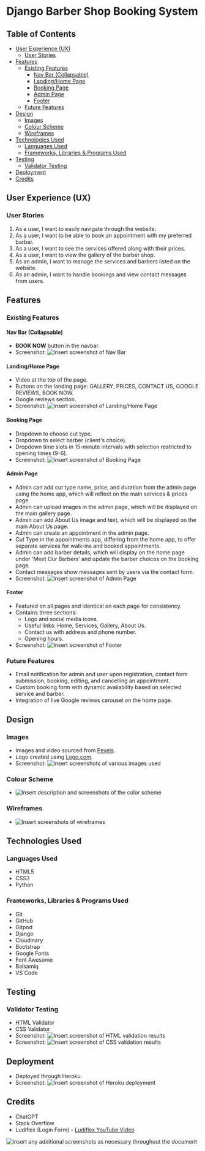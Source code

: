 # Django Barber Shop Booking System

## Table of Contents
- [User Experience (UX)](#user-experience-ux)
  - [User Stories](#user-stories)
- [Features](#features)
  - [Existing Features](#existing-features)
    - [Nav Bar (Collapsable)](#nav-bar-collapsable)
    - [Landing/Home Page](#landinghome-page)
    - [Booking Page](#booking-page)
    - [Admin Page](#admin-page)
    - [Footer](#footer)
  - [Future Features](#future-features)
- [Design](#design)
  - [Images](#images)
  - [Colour Scheme](#colour-scheme)
  - [Wireframes](#wireframes)
- [Technologies Used](#technologies-used)
  - [Languages Used](#languages-used)
  - [Frameworks, Libraries & Programs Used](#frameworks-libraries-programs-used)
- [Testing](#testing)
  - [Validator Testing](#validator-testing)
- [Deployment](#deployment)
- [Credits](#credits)

## User Experience (UX)

### User Stories
1. As a user, I want to easily navigate through the website.
2. As a user, I want to be able to book an appointment with my preferred barber.
3. As a user, I want to see the services offered along with their prices.
4. As a user, I want to view the gallery of the barber shop.
5. As an admin, I want to manage the services and barbers listed on the website.
6. As an admin, I want to handle bookings and view contact messages from users.

## Features

### Existing Features

#### Nav Bar (Collapsable)
- **BOOK NOW** button in the navbar.
- Screenshot: ![Insert screenshot of Nav Bar](path/to/screenshot)

#### Landing/Home Page
- Video at the top of the page.
- Buttons on the landing page: GALLERY, PRICES, CONTACT US, GOOGLE REVIEWS, BOOK NOW.
- Google reviews section.
- Screenshot: ![Insert screenshot of Landing/Home Page](path/to/screenshot)

#### Booking Page
- Dropdown to choose cut type.
- Dropdown to select barber (client's choice).
- Dropdown time slots in 15-minute intervals with selection restricted to opening times (9-6).
- Screenshot: ![Insert screenshot of Booking Page](path/to/screenshot)

#### Admin Page
- Admin can add cut type name, price, and duration from the admin page using the home app, which will reflect on the main services & prices page.
- Admin can upload images in the admin page, which will be displayed on the main gallery page.
- Admin can add About Us image and text, which will be displayed on the main About Us page.
- Admin can create an appointment in the admin page.
- Cut Type in the appointments app, differing from the home app, to offer separate services for walk-ins and booked appointments.
- Admin can add barber details, which will display on the home page under 'Meet Our Barbers' and update the barber choices on the booking page.
- Contact messages show messages sent by users via the contact form.
- Screenshot: ![Insert screenshot of Admin Page](path/to/screenshot)

#### Footer
- Featured on all pages and identical on each page for consistency.
- Contains three sections:
  - Logo and social media icons.
  - Useful links: Home, Services, Gallery, About Us.
  - Contact us with address and phone number.
  - Opening hours.
- Screenshot: ![Insert screenshot of Footer](path/to/screenshot)

### Future Features
- Email notification for admin and user upon registration, contact form submission, booking, editing, and cancelling an appointment.
- Custom booking form with dynamic availability based on selected service and barber.
- Integration of live Google reviews carousel on the home page.

## Design

### Images
- Images and video sourced from [Pexels](https://www.pexels.com/).
- Logo created using [Logo.com](https://www.logo.com/).
- Screenshot: ![Insert screenshots of various images used](path/to/screenshot)

### Colour Scheme
- ![Insert description and screenshots of the color scheme](path/to/screenshot)

### Wireframes
- ![Insert screenshots of wireframes](path/to/screenshot)

## Technologies Used

### Languages Used
- HTML5
- CSS3
- Python

### Frameworks, Libraries & Programs Used
- Git
- GitHub
- Gitpod
- Django
- Cloudinary
- Bootstrap
- Google Fonts
- Font Awesome
- Balsamiq
- VS Code

## Testing

### Validator Testing
- HTML Validator
- CSS Validator
- Screenshot: ![Insert screenshot of HTML validation results](path/to/screenshot)
- Screenshot: ![Insert screenshot of CSS validation results](path/to/screenshot)

## Deployment
- Deployed through Heroku.
- Screenshot: ![Insert screenshot of Heroku deployment](path/to/screenshot)

## Credits
- ChatGPT
- Stack Overflow
- Ludiflex (Login Form) - [Ludiflex YouTube Video](https://www.youtube.com/watch?v=KWIM5FuUJ8U&t=1s)

![Insert any additional screenshots as necessary throughout the document](path/to/screenshot)

